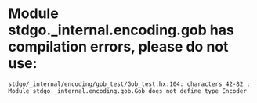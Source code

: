 # Module stdgo._internal.encoding.gob has compilation errors, please do not use:
```
stdgo/_internal/encoding/gob_test/Gob_test.hx:104: characters 42-82 : Module stdgo._internal.encoding.gob.Gob does not define type Encoder

```

